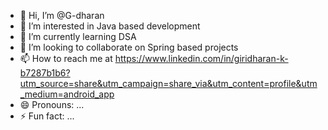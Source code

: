 - 👋 Hi, I’m @G-dharan
- 👀 I’m interested in Java based development 
- 🌱 I’m currently learning DSA
- 💞️ I’m looking to collaborate on Spring based projects
- 📫 How to reach me at https://www.linkedin.com/in/giridharan-k-b7287b1b6?utm_source=share&utm_campaign=share_via&utm_content=profile&utm_medium=android_app
- 😄 Pronouns: ...
- ⚡ Fun fact: ...

<!---
G-dharan/G-dharan is a ✨ special ✨ repository because its `README.md` (this file) appears on your GitHub profile.
You can click the Preview link to take a look at your changes.
--->
